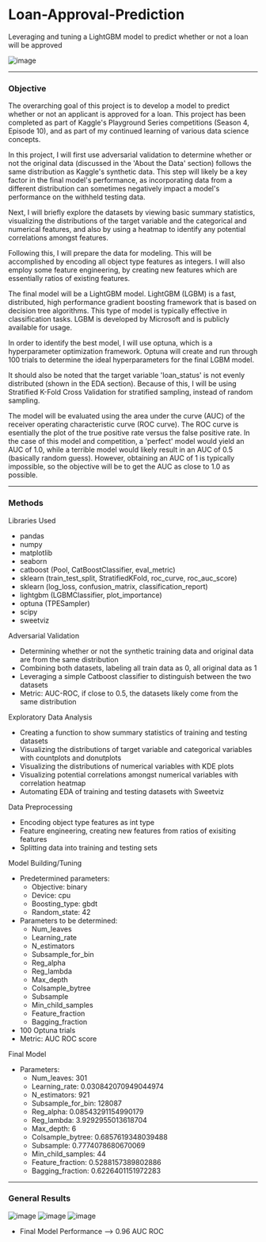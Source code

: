 # Loan-Approval-Prediction
Leveraging and tuning a LightGBM model to predict whether or not a loan will be approved

![image](https://github.com/user-attachments/assets/84e69eb4-ad76-42ac-ab29-c797bbc11c8d)

---

### Objective
The overarching goal of this project is to develop a model to predict whether or not an applicant is approved for a loan. This project has been completed as part of Kaggle's Playground Series competitions (Season 4, Episode 10), and as part of my continued learning of various data science concepts.

In this project, I will first use adversarial validation to determine whether or not the original data (discussed in the 'About the Data' section) follows the same distribution as Kaggle's synthetic data. This step will likely be a key factor in the final model's performance, as incorporating data from a different distribution can sometimes negatively impact a model's performance on the withheld testing data.

Next, I will briefly explore the datasets by viewing basic summary statistics, visualizing the distributions of the target variable and the categorical and numerical features, and also by using a heatmap to identify any potential correlations amongst features.

Following this, I will prepare the data for modeling. This will be accomplished by encoding all object type features as integers. I will also employ some feature engineering, by creating new features which are essentially ratios of existing features.

The final model will be a LightGBM model. LightGBM (LGBM) is a fast, distributed, high performance gradient boosting framework that is based on decision tree algorithms. This type of model is typically effective in classification tasks. LGBM is developed by Microsoft and is publicly available for usage.

In order to identify the best model, I will use optuna, which is a hyperparameter optimization framework. Optuna will create and run through 100 trials to determine the ideal hyperparameters for the final LGBM model.

It should also be noted that the target variable 'loan_status' is not evenly distributed (shown in the EDA section). Because of this, I will be using Stratified K-Fold Cross Validation for stratified sampling, instead of random sampling.

The model will be evaluated using the area under the curve (AUC) of the receiver operating characteristic curve (ROC curve). The ROC curve is esentially the plot of the true positive rate versus the false positive rate. In the case of this model and competition, a 'perfect' model would yield an AUC of 1.0, while a terrible model would likely result in an AUC of 0.5 (basically random guess). However, obtaining an AUC of 1 is typically impossible, so the objective will be to get the AUC as close to 1.0 as possible.

---

### Methods
Libraries Used
- pandas
- numpy
- matplotlib
- seaborn
- catboost (Pool, CatBoostClassifier, eval_metric)
- sklearn (train_test_split, StratifiedKFold, roc_curve, roc_auc_score)
- sklearn (log_loss, confusion_matrix, classification_report)
- lightgbm (LGBMClassifier, plot_importance)
- optuna (TPESampler)
- scipy
- sweetviz

Adversarial Validation
- Determining whether or not the synthetic training data and original data are from the same distribution
- Combining both datasets, labeling all train data as 0, all original data as 1
- Leveraging a simple Catboost classifier to distinguish between the two datasets
- Metric: AUC-ROC, if close to 0.5, the datasets likely come from the same distribution

Exploratory Data Analysis
- Creating a function to show summary statistics of training and testing datasets
- Visualizing the distributions of target variable and categorical variables with countplots and donutplots
- Visualizing the distributions of numerical variables with KDE plots
- Visualizing potential correlations amongst numerical variables with correlation heatmap
- Automating EDA of training and testing datasets with Sweetviz

Data Preprocessing
- Encoding object type features as int type
- Feature engineering, creating new features from ratios of exisiting features
- Splitting data into training and testing sets

Model Building/Tuning
- Predetermined parameters:
    - Objective: binary
    - Device: cpu
    - Boosting_type: gbdt
    - Random_state: 42
- Parameters to be determined:
    - Num_leaves
    - Learning_rate
    - N_estimators
    - Subsample_for_bin
    - Reg_alpha
    - Reg_lambda
    - Max_depth
    - Colsample_bytree
    - Subsample
    - Min_child_samples
    - Feature_fraction
    - Bagging_fraction
- 100 Optuna trials
- Metric: AUC ROC score

Final Model
- Parameters:
    - Num_leaves: 301
    - Learning_rate: 0.030842070949044974
    - N_estimators: 921
    - Subsample_for_bin: 128087
    - Reg_alpha: 0.08543291154990179
    - Reg_lambda: 3.9292955013618704
    - Max_depth: 6
    - Colsample_bytree: 0.6857619348039488
    - Subsample: 0.7774078680670069
    - Min_child_samples: 44
    - Feature_fraction: 0.5288157389802886
    - Bagging_fraction: 0.6226401151972283

---

### General Results
![image](https://github.com/user-attachments/assets/419d8022-d0ec-4095-827f-2622f961fd8b)
![image](https://github.com/user-attachments/assets/53302b95-c057-4f08-b1ba-f38de6e24db0)
![image](https://github.com/user-attachments/assets/f94fb9e9-a81b-4115-898e-c9b8d2d7dcae)

- Final Model Performance --> 0.96 AUC ROC
